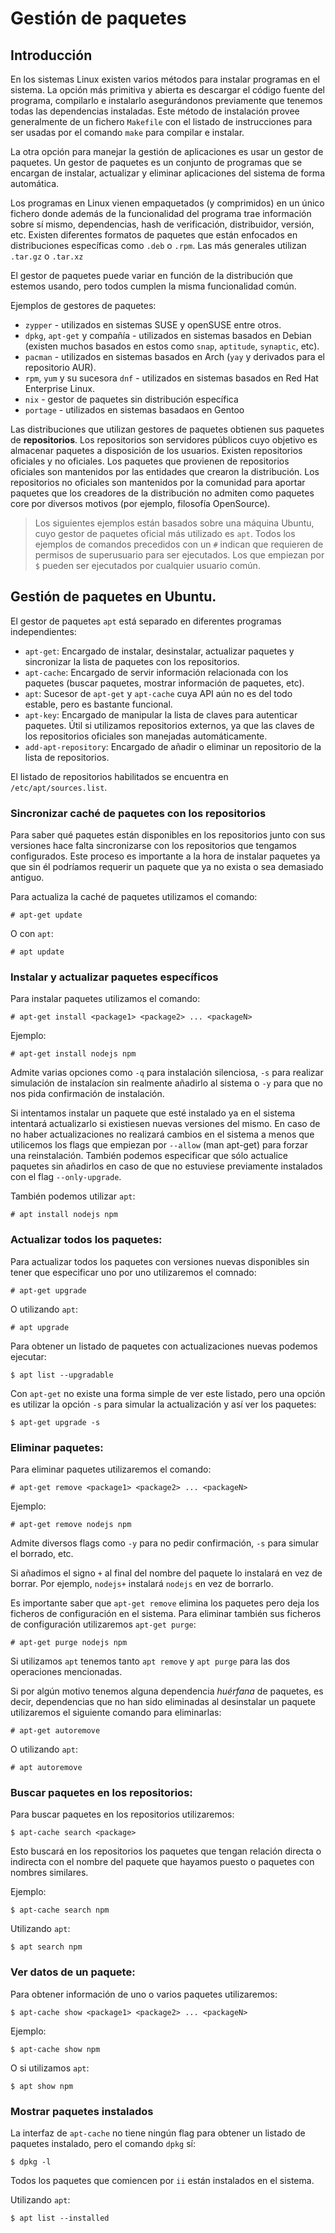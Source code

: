 # Gestión de paquetes

## Introducción

En los sistemas Linux existen varios métodos para instalar programas en el sistema. La opción más primitiva y abierta es descargar el código fuente del programa, compilarlo e instalarlo asegurándonos previamente que tenemos todas las dependencias instaladas. Este método de instalación provee generalmente de un fichero `Makefile` con el listado de instrucciones para ser usadas por el comando `make` para compilar e instalar.

La otra opción para manejar la gestión de aplicaciones es usar un gestor de paquetes. Un gestor de paquetes es un conjunto de programas que se encargan de instalar, actualizar y eliminar aplicaciones del sistema de forma automática.

Los programas en Linux vienen empaquetados (y comprimidos) en un único fichero donde además de la funcionalidad del programa trae información sobre sí mismo, dependencias, hash de verificación, distribuidor, versión, etc. Existen diferentes formatos de paquetes que están enfocados en distribuciones específicas como `.deb` o `.rpm`. Las más generales utilizan `.tar.gz` o `.tar.xz`

El gestor de paquetes puede variar en función de la distribución que estemos usando, pero todos cumplen la misma funcionalidad común.

Ejemplos de gestores de paquetes:

- `zypper` - utilizados en sistemas SUSE y openSUSE entre otros.
- `dpkg`, `apt-get` y compañía - utilizados en sistemas basados en Debian (existen muchos basados en estos como `snap`, `aptitude`, `synaptic`, etc).
- `pacman` - utilizados en sistemas basados en Arch (`yay` y derivados para el repositorio AUR).
- `rpm`, `yum` y su sucesora `dnf` - utilizados en sistemas basados en Red Hat Enterprise Linux.
- `nix` - gestor de paquetes sin distribución específica
- `portage` - utilizados en sistemas basadaos en Gentoo

Las distribuciones que utilizan gestores de paquetes obtienen sus paquetes de **repositorios**. Los repositorios son servidores públicos cuyo objetivo es almacenar paquetes a disposición de los usuarios. Existen repositorios oficiales y no oficiales. Los paquetes que provienen de repositorios oficiales son mantenidos por las entidades que crearon la distribución. Los repositorios no oficiales son mantenidos por la comunidad para aportar paquetes que los creadores de la distribución no admiten como paquetes core por diversos motivos (por ejemplo, filosofía OpenSource).

> Los siguientes ejemplos están basados sobre una máquina Ubuntu, cuyo gestor de paquetes oficial más utilizado es `apt`.
> Todos los ejemplos de comandos precedidos con un `#` indican que requieren de permisos de superusuario para ser ejecutados. Los que empiezan por `$` pueden ser ejecutados por cualquier usuario común.

## Gestión de paquetes en Ubuntu.

El gestor de paquetes `apt` está separado en diferentes programas independientes:

- `apt-get`: Encargado de instalar, desinstalar, actualizar paquetes y sincronizar la lista de paquetes con los repositorios.
- `apt-cache`: Encargado de servir información relacionada con los paquetes (buscar paquetes, mostrar información de paquetes, etc).
- `apt`: Sucesor de `apt-get` y `apt-cache` cuya API aún no es del todo estable, pero es bastante funcional.
- `apt-key`: Encargado de manipular la lista de claves para autenticar paquetes. Útil si utilizamos repositorios externos, ya que las claves de los repositorios oficiales son manejadas automáticamente.
- `add-apt-repository`: Encargado de añadir o eliminar un repositorio de la lista de repositorios.

El listado de repositorios habilitados se encuentra en `/etc/apt/sources.list`.

### Sincronizar caché de paquetes con los repositorios

Para saber qué paquetes están disponibles en los repositorios junto con sus versiones hace falta sincronizarse con los repositorios que tengamos configurados. Este proceso es importante a la hora de instalar paquetes ya que sin él podríamos requerir un paquete que ya no exista o sea demasiado antiguo.

Para actualiza la caché de paquetes utilizamos el comando:

```shell
# apt-get update
```

O con `apt`:

```shell
# apt update
```

### Instalar y actualizar paquetes específicos

Para instalar paquetes utilizamos el comando:

```shell
# apt-get install <package1> <package2> ... <packageN>
```

Ejemplo:

```shell
# apt-get install nodejs npm
```

Admite varias opciones como `-q` para instalación silenciosa, `-s` para realizar simulación de instalacíon sin realmente añadirlo al sistema o `-y` para que no nos pida confirmación de instalación.

Si intentamos instalar un paquete que esté instalado ya en el sistema intentará actualizarlo si existiesen nuevas versiones del mismo. En caso de no haber actualizaciones no realizará cambios en el sistema a menos que utilicemos los flags que empiezan por `--allow` (man apt-get) para forzar una reinstalación. También podemos especificar que sólo actualice paquetes sin añadirlos en caso de que no estuviese previamente instalados con el flag `--only-upgrade`.

También podemos utilizar `apt`:

```shell
# apt install nodejs npm
```

### Actualizar todos los paquetes:

Para actualizar todos los paquetes con versiones nuevas disponibles sin tener que especificar uno por uno utilizaremos el comnado:

```shell
# apt-get upgrade
```

O utilizando `apt`:

```shell
# apt upgrade
```

Para obtener un listado de paquetes con actualizaciones nuevas podemos ejecutar:

```shell
$ apt list --upgradable
```

Con `apt-get` no existe una forma simple de ver este listado, pero una opción es utilizar la opción `-s` para simular la actualización y así ver los paquetes:

```shell
$ apt-get upgrade -s
```

### Eliminar paquetes:

Para eliminar paquetes utilizaremos el comando:

```shell
# apt-get remove <package1> <package2> ... <packageN>
```

Ejemplo:

```shell
# apt-get remove nodejs npm
```

Admite diversos flags como `-y` para no pedir confirmación, `-s` para simular el borrado, etc.

Si añadimos el signo `+` al final del nombre del paquete lo instalará en vez de borrar. Por ejemplo, `nodejs+` instalará `nodejs` en vez de borrarlo.

Es importante saber que `apt-get remove` elimina los paquetes pero deja los ficheros de configuración en el sistema. Para eliminar también sus ficheros de configuración utilizaremos `apt-get purge`:

```shell
# apt-get purge nodejs npm
```

Si utilizamos `apt` tenemos tanto `apt remove` y `apt purge` para las dos operaciones mencionadas.

Si por algún motivo tenemos alguna dependencia _huérfana_ de paquetes, es decir, dependencias que no han sido eliminadas al desinstalar un paquete utilizaremos el siguiente comando para eliminarlas:

```shell
# apt-get autoremove
```

O utilizando `apt`:

```shell
# apt autoremove
```

### Buscar paquetes en los repositorios:

Para buscar paquetes en los repositorios utilizaremos:

```shell
$ apt-cache search <package>
```

Esto buscará en los repositorios los paquetes que tengan relación directa o indirecta con el nombre del paquete que hayamos puesto o paquetes con nombres similares.

Ejemplo:

```shell
$ apt-cache search npm
```

Utilizando `apt`:

```shell
$ apt search npm
```

### Ver datos de un paquete:

Para obtener información de uno o varios paquetes utilizaremos:

```shell
$ apt-cache show <package1> <package2> ... <packageN>
```

Ejemplo:

```shell
$ apt-cache show npm
```

O si utilizamos `apt`:

```shell
$ apt show npm
```

### Mostrar paquetes instalados

La interfaz de `apt-cache` no tiene ningún flag para obtener un listado de paquetes instalado, pero el comando `dpkg` sí:

```shell
$ dpkg -l
```

Todos los paquetes que comiencen por `ii` están instalados en el sistema.

Utilizando `apt`:

```shell
$ apt list --installed
```
